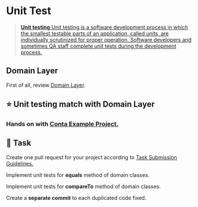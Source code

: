 Unit Test
====

> [**Unit testing** Unit testing is a software development process in which the smallest testable parts of an application, called units, are individually scrutinized for proper operation. Software developers and sometimes QA staff complete unit tests during the development process.](https://www.techtarget.com/searchsoftwarequality/definition/unit-testing) 

## Domain Layer ##

First of all, review [Domain Layer](domain-layer.md).

## :star: Unit testing match with Domain Layer ##

### Hands on with [Conta Example Project.](https://github.com/persapiens/conta/tree/main/src/test/java/br/edu/ifrn/conta/dominio)

## :construction_worker: Task

Create one pull request for your project according to [Task Submission Guidelines.](../assessment.md#task-submission)

Implement unit tests for **equals** method of domain classes.

Implement unit tests for **compareTo** method of domain classes.

Create a **separate commit** to each duplicated code fixed.



